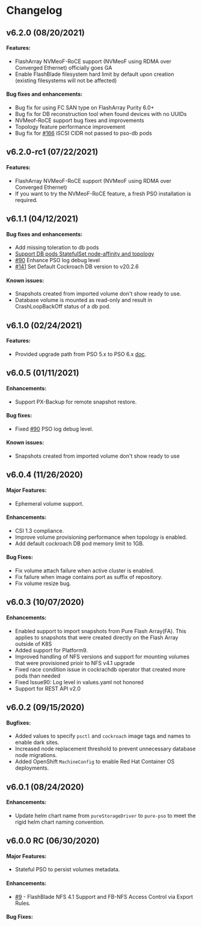 # Changelog

## v6.2.0 (08/20/2021)

#### Features:

* FlashArray NVMeoF-RoCE support (NVMeoF using RDMA over Converged Ethernet) officially goes GA
* Enable FlashBlade filesystem hard limit by default upon creation (existing filesystems will not be affected)

#### Bug fixes and enhancements:

* Bug fix for using FC SAN type on FlashArray Purity 6.0+
* Bug fix for DB reconstruction tool when found devices with no UUIDs
* NVMeof-RoCE support bug fixes and improvements
* Topology feature performance improvement
* Bug fix for [#166](https://github.com/purestorage/pso-csi/issues/166) iSCSI CIDR not passed to pso-db pods 

## v6.2.0-rc1 (07/22/2021)

#### Features:

* FlashArray NVMeoF-RoCE support (NVMeoF using RDMA over Converged Ethernet)
* If you want to try the NVMeoF-RoCE feature, a fresh PSO installation is required.

## v6.1.1 (04/12/2021)

#### Bug fixes and enhancements:

* Add missing toleration to db pods
* [Support DB pods StatefulSet node-affinity and topology](https://github.com/purestorage/pso-csi/blob/master/docs/db-topology.md)
* [#90](https://github.com/purestorage/pso-csi/issues/90) Enhance PSO log debug level
* [#141](https://github.com/purestorage/pso-csi/issues/141) Set Default Cockroach DB version to v20.2.6	

#### Known issues:
* Snapshots created from imported volume don't show ready to use.
* Database volume is mounted as read-only and result in CrashLoopBackOff status of a db pod.

## v6.1.0 (02/24/2021)

#### Features:

* Provided upgrade path from PSO 5.x to PSO 6.x [doc](./docs/csi-5to6-upgradepath.md).

## v6.0.5 (01/11/2021)

#### Enhancements:

* Support PX-Backup for remote snapshot restore.

#### Bug fixes:

* Fixed [#90](https://github.com/purestorage/pso-csi/issues/90) PSO log debug level.

#### Known issues:

* Snapshots created from imported volume don't show ready to use

## v6.0.4 (11/26/2020)

#### Major Features:

* Ephemeral volume support.

#### Enhancements:

* CSI 1.3 compliance.
* Improve volume provisioning performance when topology is enabled.
* Add default cockroach DB pod memory limit to 1GB.

#### Bug Fixes:

* Fix volume attach failure when active cluster is enabled.
* Fix failure when image contains port as suffix of repository.
* Fix volume resize bug.

## v6.0.3 (10/07/2020)

#### Enhancements:

* Enabled support to import snapshots from Pure Flash Array(FA). This applies to snapshots that were created directly on the Flash Array outside of K8S
* Added support for Platform9.
* Improved handling of NFS versions and support for mounting volumes that were provisioned prioir to NFS v4.1 upgrade
* Fixed race condition issue in cockrachdb operator that created more pods than needed
* Fixed Issue90: Log level in values.yaml not honored
* Support for REST API v2.0

## v6.0.2 (09/15/2020)

#### Bugfixes:

* Added values to specify `psctl` and `cockroach` image tags and names to enable dark sites.
* Increased node replacement threshold to prevent unnecessary database node migrations.
* Added OpenShift `MachineConfig` to enable Red Hat Container OS deployments.

## v6.0.1 (08/24/2020)

#### Enhancements:

* Update helm chart name from `pureStorageDriver` to `pure-pso` to meet the rigid helm chart naming convention.

## v6.0.0 RC (06/30/2020)

#### Major Features:

* Stateful PSO to persist volumes metadata. 

#### Enhancements:

- [#9](https://github.com/purestorage/pso-csi/issues/9) - FlashBlade NFS 4.1 Support and FB-NFS Access Control via Export Rules.

#### Bug Fixes:

